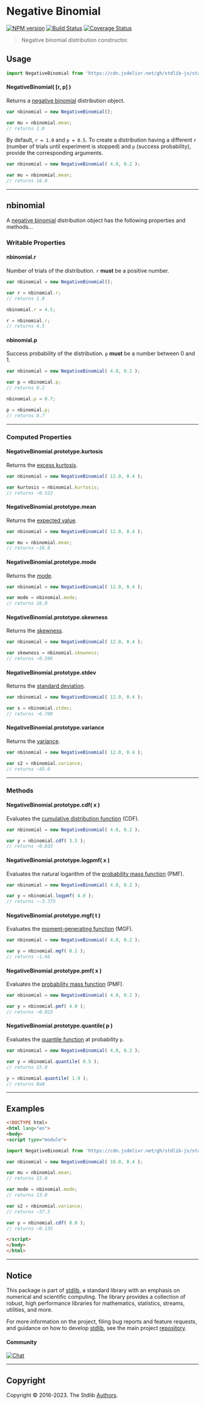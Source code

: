 <!--

@license Apache-2.0

Copyright (c) 2018 The Stdlib Authors.

Licensed under the Apache License, Version 2.0 (the "License");
you may not use this file except in compliance with the License.
You may obtain a copy of the License at

   http://www.apache.org/licenses/LICENSE-2.0

Unless required by applicable law or agreed to in writing, software
distributed under the License is distributed on an "AS IS" BASIS,
WITHOUT WARRANTIES OR CONDITIONS OF ANY KIND, either express or implied.
See the License for the specific language governing permissions and
limitations under the License.

-->

# Negative Binomial

[![NPM version][npm-image]][npm-url] [![Build Status][test-image]][test-url] [![Coverage Status][coverage-image]][coverage-url] <!-- [![dependencies][dependencies-image]][dependencies-url] -->

> Negative binomial distribution constructor.

<!-- Section to include introductory text. Make sure to keep an empty line after the intro `section` element and another before the `/section` close. -->

<section class="intro">

</section>

<!-- /.intro -->

<!-- Package usage documentation. -->



<section class="usage">

## Usage

```javascript
import NegativeBinomial from 'https://cdn.jsdelivr.net/gh/stdlib-js/stats-base-dists-negative-binomial-ctor@esm/index.mjs';
```

#### NegativeBinomial( \[r, p] )

Returns a [negative binomial][negative-binomial-distribution] distribution object.

```javascript
var nbinomial = new NegativeBinomial();

var mu = nbinomial.mean;
// returns 1.0
```

By default, `r = 1.0` and `p = 0.5`. To create a distribution having a different `r` (number of trials until experiment is stopped) and `p` (success probability), provide the corresponding arguments.

```javascript
var nbinomial = new NegativeBinomial( 4.0, 0.2 );

var mu = nbinomial.mean;
// returns 16.0
```

* * *

## nbinomial

A [negative binomial][negative-binomial-distribution] distribution object has the following properties and methods...

### Writable Properties

#### nbinomial.r

Number of trials of the distribution. `r` **must** be a positive number.

```javascript
var nbinomial = new NegativeBinomial();

var r = nbinomial.r;
// returns 1.0

nbinomial.r = 4.5;

r = nbinomial.r;
// returns 4.5
```

#### nbinomial.p

Success probability of the distribution. `p` **must** be a number between 0 and 1.

```javascript
var nbinomial = new NegativeBinomial( 4.0, 0.2 );

var p = nbinomial.p;
// returns 0.2

nbinomial.p = 0.7;

p = nbinomial.p;
// returns 0.7
```

* * *

### Computed Properties

#### NegativeBinomial.prototype.kurtosis

Returns the [excess kurtosis][kurtosis].

```javascript
var nbinomial = new NegativeBinomial( 12.0, 0.4 );

var kurtosis = nbinomial.kurtosis;
// returns ~0.522
```

#### NegativeBinomial.prototype.mean

Returns the [expected value][expected-value].

```javascript
var nbinomial = new NegativeBinomial( 12.0, 0.4 );

var mu = nbinomial.mean;
// returns ~18.0
```

#### NegativeBinomial.prototype.mode

Returns the [mode][mode].

```javascript
var nbinomial = new NegativeBinomial( 12.0, 0.4 );

var mode = nbinomial.mode;
// returns 16.0
```

#### NegativeBinomial.prototype.skewness

Returns the [skewness][skewness].

```javascript
var nbinomial = new NegativeBinomial( 12.0, 0.4 );

var skewness = nbinomial.skewness;
// returns ~0.596
```

#### NegativeBinomial.prototype.stdev

Returns the [standard deviation][standard-deviation].

```javascript
var nbinomial = new NegativeBinomial( 12.0, 0.4 );

var s = nbinomial.stdev;
// returns ~6.708
```

#### NegativeBinomial.prototype.variance

Returns the [variance][variance].

```javascript
var nbinomial = new NegativeBinomial( 12.0, 0.4 );

var s2 = nbinomial.variance;
// returns ~45.0
```

* * *

### Methods

#### NegativeBinomial.prototype.cdf( x )

Evaluates the [cumulative distribution function][cdf] (CDF).

```javascript
var nbinomial = new NegativeBinomial( 4.0, 0.2 );

var y = nbinomial.cdf( 3.5 );
// returns ~0.033
```

#### NegativeBinomial.prototype.logpmf( x )

Evaluates the natural logarithm of the [probability mass function][pmf] (PMF).

```javascript
var nbinomial = new NegativeBinomial( 4.0, 0.2 );

var y = nbinomial.logpmf( 4.0 );
// returns ~-3.775
```

#### NegativeBinomial.prototype.mgf( t )

Evaluates the [moment-generating function][mgf] (MGF).

```javascript
var nbinomial = new NegativeBinomial( 4.0, 0.2 );

var y = nbinomial.mgf( 0.1 );
// returns ~1.66
```

#### NegativeBinomial.prototype.pmf( x )

Evaluates the [probability mass function][pmf] (PMF).

```javascript
var nbinomial = new NegativeBinomial( 4.0, 0.2 );

var y = nbinomial.pmf( 4.0 );
// returns ~0.023
```

#### NegativeBinomial.prototype.quantile( p )

Evaluates the [quantile function][quantile-function] at probability `p`.

```javascript
var nbinomial = new NegativeBinomial( 4.0, 0.2 );

var y = nbinomial.quantile( 0.5 );
// returns 15.0

y = nbinomial.quantile( 1.9 );
// returns NaN
```

</section>

<!-- /.usage -->

<!-- Package usage notes. Make sure to keep an empty line after the `section` element and another before the `/section` close. -->

<section class="notes">

</section>

<!-- /.notes -->

<!-- Package usage examples. -->

* * *

<section class="examples">

## Examples

<!-- eslint no-undef: "error" -->

```html
<!DOCTYPE html>
<html lang="en">
<body>
<script type="module">

import NegativeBinomial from 'https://cdn.jsdelivr.net/gh/stdlib-js/stats-base-dists-negative-binomial-ctor@esm/index.mjs';

var nbinomial = new NegativeBinomial( 10.0, 0.4 );

var mu = nbinomial.mean;
// returns 15.0

var mode = nbinomial.mode;
// returns 13.0

var s2 = nbinomial.variance;
// returns ~37.5

var y = nbinomial.cdf( 8.0 );
// returns ~0.135

</script>
</body>
</html>
```

</section>

<!-- /.examples -->

<!-- Section to include cited references. If references are included, add a horizontal rule *before* the section. Make sure to keep an empty line after the `section` element and another before the `/section` close. -->

<section class="references">

</section>

<!-- /.references -->

<!-- Section for related `stdlib` packages. Do not manually edit this section, as it is automatically populated. -->

<section class="related">

</section>

<!-- /.related -->

<!-- Section for all links. Make sure to keep an empty line after the `section` element and another before the `/section` close. -->


<section class="main-repo" >

* * *

## Notice

This package is part of [stdlib][stdlib], a standard library with an emphasis on numerical and scientific computing. The library provides a collection of robust, high performance libraries for mathematics, statistics, streams, utilities, and more.

For more information on the project, filing bug reports and feature requests, and guidance on how to develop [stdlib][stdlib], see the main project [repository][stdlib].

#### Community

[![Chat][chat-image]][chat-url]

---

## Copyright

Copyright &copy; 2016-2023. The Stdlib [Authors][stdlib-authors].

</section>

<!-- /.stdlib -->

<!-- Section for all links. Make sure to keep an empty line after the `section` element and another before the `/section` close. -->

<section class="links">

[npm-image]: http://img.shields.io/npm/v/@stdlib/stats-base-dists-negative-binomial-ctor.svg
[npm-url]: https://npmjs.org/package/@stdlib/stats-base-dists-negative-binomial-ctor

[test-image]: https://github.com/stdlib-js/stats-base-dists-negative-binomial-ctor/actions/workflows/test.yml/badge.svg?branch=main
[test-url]: https://github.com/stdlib-js/stats-base-dists-negative-binomial-ctor/actions/workflows/test.yml?query=branch:main

[coverage-image]: https://img.shields.io/codecov/c/github/stdlib-js/stats-base-dists-negative-binomial-ctor/main.svg
[coverage-url]: https://codecov.io/github/stdlib-js/stats-base-dists-negative-binomial-ctor?branch=main

<!--

[dependencies-image]: https://img.shields.io/david/stdlib-js/stats-base-dists-negative-binomial-ctor.svg
[dependencies-url]: https://david-dm.org/stdlib-js/stats-base-dists-negative-binomial-ctor/main

-->

[chat-image]: https://img.shields.io/gitter/room/stdlib-js/stdlib.svg
[chat-url]: https://gitter.im/stdlib-js/stdlib/

[stdlib]: https://github.com/stdlib-js/stdlib

[stdlib-authors]: https://github.com/stdlib-js/stdlib/graphs/contributors

[umd]: https://github.com/umdjs/umd
[es-module]: https://developer.mozilla.org/en-US/docs/Web/JavaScript/Guide/Modules

[deno-url]: https://github.com/stdlib-js/stats-base-dists-negative-binomial-ctor/tree/deno
[umd-url]: https://github.com/stdlib-js/stats-base-dists-negative-binomial-ctor/tree/umd
[esm-url]: https://github.com/stdlib-js/stats-base-dists-negative-binomial-ctor/tree/esm
[branches-url]: https://github.com/stdlib-js/stats-base-dists-negative-binomial-ctor/blob/main/branches.md

[negative-binomial-distribution]: https://en.wikipedia.org/wiki/Negative_binomial_distribution

[cdf]: https://en.wikipedia.org/wiki/Cumulative_distribution_function

[mgf]: https://en.wikipedia.org/wiki/Moment-generating_function

[pmf]: https://en.wikipedia.org/wiki/Probability_mass_function

[quantile-function]: https://en.wikipedia.org/wiki/Quantile_function

[expected-value]: https://en.wikipedia.org/wiki/Expected_value

[kurtosis]: https://en.wikipedia.org/wiki/Kurtosis

[mode]: https://en.wikipedia.org/wiki/Mode_%28statistics%29

[skewness]: https://en.wikipedia.org/wiki/Skewness

[standard-deviation]: https://en.wikipedia.org/wiki/Standard_deviation

[variance]: https://en.wikipedia.org/wiki/Variance

</section>

<!-- /.links -->
